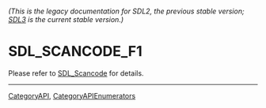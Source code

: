 ###### (This is the legacy documentation for SDL2, the previous stable version; [SDL3](https://wiki.libsdl.org/SDL3/) is the current stable version.)
# SDL_SCANCODE_F1

Please refer to [SDL_Scancode](SDL_Scancode) for details.

----
[CategoryAPI](CategoryAPI), [CategoryAPIEnumerators](CategoryAPIEnumerators)

